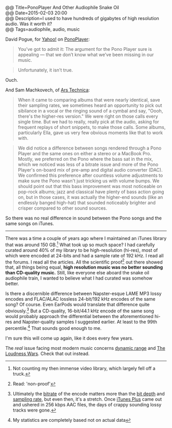 @@ Title=PonoPlayer And Other Audiophile Snake Oil  
@@ Date=2015-02-03 20:00  
@@ Description=I used to have hundreds of gigabytes of high resolution audio. Was it worth it?  
@@ Tags=audiophile, audio, music  

David Pogue, for [Yahoo!](https://www.yahoo.com/tech/it-was-one-of-kickstarters-most-successful-109496883039.html) on [PonoPlayer](https://www.kickstarter.com/projects/1003614822/ponomusic-where-your-soul-rediscovers-music):
>You’ve got to admit it: The argument for the Pono Player sure is appealing — that we don’t know what we’ve been missing in our music.

>Unfortunately, it isn’t true.

Ouch.

And Sam Machkovech, of [Ars Technica](http://arstechnica.com/gadgets/2015/02/pono-player-review-a-tall-refreshing-drink-of-snake-oil/2/):
>When it came to comparing albums that were nearly identical, save their sampling rates, we sometimes heard an opportunity to pick out sibilance in a vocal or the ringing sound of a cymbal and say, "Oooh, there's the higher-res version." We were right on those calls every single time. But we had to really, really pick at the audio, asking for frequent replays of short snippets, to make those calls. Some albums, particularly Ella, gave us very few obvious moments like that to work with.

>We did notice a difference between songs rendered through a Pono Player and the same ones on either a stereo or a MacBook Pro. Mostly, we preferred on the Pono where the bass sat in the mix, which we noticed was less of a bitrate issue and more of the Pono Player's on-board mix of pre-amp and digital audio converter (DAC). We confirmed this preference after countless volume adjustments to make sure the Pono wasn't just tricking us with volume bumps. We should point out that this bass improvement was most noticeable on pop-rock albums; jazz and classical have plenty of bass action going on, but in those cases, it was actually the higher-end sounds (like an endlessly banged high-hat) that sounded noticeably brighter and crisper compared to other sound sources.

So there was no real difference in sound between the Pono songs and the same songs on iTunes. 

<hr class="small">

There was a time a couple of years ago where I maintained an iTunes library that was around 150 GB.[^t] What took up so much space? I had carefully curated around 40% of my library to be high-resolution (hi-res), most of which were encoded at 24-bits and had a sample rate of 192 kHz. I read all the forums. I read all the articles. All the scientific proof[^np] out there showed that, all things being equal,  **high resolution music was no better sounding than CD-quality music.** Still, like everyone else aboard the snake oil audiophile train, I wanted to believe what I had curated was somehow better. 

Is there a discernible difference between Napster-esque LAME MP3 lossy encodes and FLAC/ALAC lossless 24-bit/192 kHz encodes of the same song? Of course. Even EarPods would translate that difference quite obviously.[^o] But a CD-quality, 16-bit/44.1 kHz encode of the same song would probably approach the differential between the aforementioned hi-res and Napster-quality samples I suggested earlier. At least to the 99th percentile.[^n] That sounds good enough to me.

I'm sure this will come up again, like it does every few years. 

The *real* issue facing most modern music concerns [dynamic range](https://en.wikipedia.org/wiki/Dynamic_range) and [The Loudness Wars](https://en.wikipedia.org/wiki/Loudness_war). Check that out instead.

[^t]: Not counting my then immense video library, which largely fell off a truck.
[^np]: Read: 'non-proof'
[^o]: Ultimately the [bitrate](https://en.wikipedia.org/wiki/Bit_rate#Audio) of the encode matters more than the [bit depth](https://en.wikipedia.org/wiki/Audio_bit_depth) and [sampling rate,](https://en.wikipedia.org/wiki/Sampling_(signal_processing)#Sampling_rate) but even then, it's a stretch. Once [iTunes Plus](https://en.wikipedia.org/wiki/ITunes_Store#Pricing_model) came out and ushered in 256 kbps AAC files, the days of crappy sounding lossy tracks were gone. 
[^n]: My statistics are completely based not on actual data

